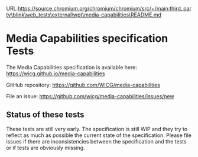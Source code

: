 URL:https://source.chromium.org/chromium/chromium/src/+/main:third_party\blink\web_tests\external\wpt\media-capabilities\README.md
# Media Capabilities specification Tests

The Media Capabilities specification is available here: https://wicg.github.io/media-capabilities

GitHub repository: https://github.com/WICG/media-capabilities

File an issue: https://github.com/wicg/media-capabilities/issues/new

## Status of these tests

These tests are still very early. The specification is still WIP and they try to
reflect as much as possible the current state of the specification. Please file
issues if there are inconsistencies between the specification and the tests or
if tests are obviously missing.
